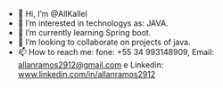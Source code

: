 - 👋 Hi, I’m @AllKallel
- 👀 I’m interested in technologys as: JAVA. 
- 🌱 I’m currently learning Spring boot.
- 💞️ I’m looking to collaborate on projects of java. 
- 📫 How to reach me: fone: +55 34 993148909, Email: allanramos2912@gmail.com e Linkedin: www.linkedin.com/in/allanramos2912

<!---
AllKallel/AllKallel is a ✨ special ✨ repository because its `README.md` (this file) appears on your GitHub profile.
You can click the Preview link to take a look at your changes.
--->
